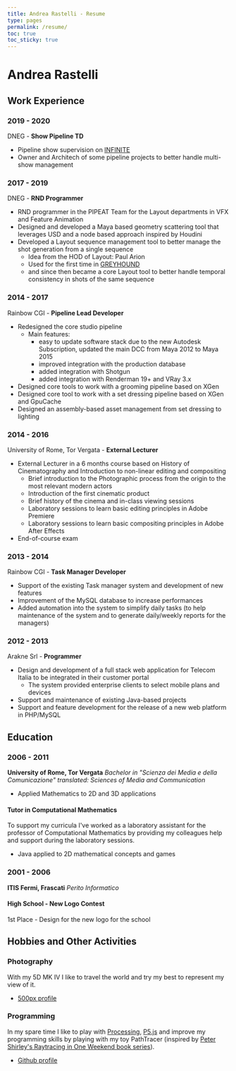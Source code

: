 ```yaml
---
title: Andrea Rastelli - Resume
type: pages
permalink: /resume/
toc: true
toc_sticky: true
---
```

# Andrea Rastelli

## Work Experience

### 2019 - 2020
DNEG - **Show Pipeline TD**
- Pipeline show supervision on [INFINITE](https://www.imdb.com/title/tt6654210/)
- Owner and Architech of some pipeline projects to better handle multi-show management

### 2017 - 2019
DNEG - **RND Programmer**
- RND programmer in the PIPEAT Team for the Layout departments in VFX and Feature Animation
- Designed and developed a Maya based geometry scattering tool that leverages USD and a node based approach inspired by Houdini
- Developed a Layout sequence management tool to better manage the shot generation from a single sequence
    + Idea from the HOD of Layout: Paul Arion
    + Used for the first time in [GREYHOUND](https://www.imdb.com/title/tt6048922/)
    + and since then became a core Layout tool to better handle temporal consistency in shots of the same sequence

### 2014 - 2017
Rainbow CGI - **Pipeline Lead Developer**
- Redesigned the core studio pipeline
    + Main features:
        + easy to update software stack due to the new Autodesk Subscription, updated the main DCC from Maya 2012 to Maya 2015
        + improved integration with the production database
        + added integration with Shotgun
        + added integration with Renderman 19+ and VRay 3.x
- Designed core tools to work with a grooming pipeline based on XGen
- Designed core tool to work with a set dressing pipeline based on XGen and GpuCache
- Designed an assembly-based asset management from set dressing to lighting

### 2014 - 2016
University of Rome, Tor Vergata - **External Lecturer**
- External Lecturer in a 6 months course based on History of Cinematography and Introduction to non-linear editing and compositing
    + Brief introduction to the Photographic process from the origin to the most relevant modern actors
    + Introduction of the first cinematic product
    + Brief history of the cinema and in-class viewing sessions
    + Laboratory sessions to learn basic editing principles in Adobe Premiere
    + Laboratory sessions to learn basic compositing principles in Adobe After Effects
- End-of-course exam

### 2013 - 2014
Rainbow CGI - **Task Manager Developer**
- Support of the existing Task manager system and development of new features
- Improvement of the MySQL database to increase performances
- Added automation into the system to simplify daily tasks (to help maintenance of the system and to generate daily/weekly reports for the managers)

### 2012 - 2013
Arakne Srl - **Programmer**
- Design and development of a full stack web application for Telecom Italia to be integrated in their customer portal
    + The system provided enterprise clients to select mobile plans and devices
- Support and maintenance of existing Java-based projects
- Support and feature development for the release of a new web platform in PHP/MySQL

## Education

### 2006 - 2011
**University of Rome, Tor Vergata**
*Bachelor in "Scienza dei Media e della Comunicazione"*
*translated: Sciences of Media and Communication*
- Applied Mathematics to 2D and 3D applications

#### Tutor in Computational Mathematics
To support my curricula I've worked as a laboratory assistant for the professor of Computational Mathematics by providing my colleagues help and support during the laboratory sessions.
- Java applied to 2D mathematical concepts and games

### 2001 - 2006
**ITIS Fermi, Frascati**
*Perito Informatico*

#### High School - New Logo Contest
1st Place - Design for the new logo for the school

## Hobbies and Other Activities

### Photography
With my 5D MK IV I like to travel the world and try my best to represent my view of it.

- [500px profile](https://500px.com/andrearastelli)

### Programming
In my spare time I like to play with [Processing](https://processing.org/), [P5.js](https://editor.p5js.org/andrearastelli/sketches) and improve my programming skills by playing with my toy PathTracer (inspired by [Peter Shirley's Raytracing in One Weekend book series](https://raytracing.github.io/)).

- [Github profile](https://github.com/andrearastelli)
